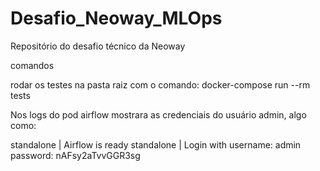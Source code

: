 # Desafio_Neoway_MLOps
Repositório do desafio técnico da Neoway


comandos

rodar os testes na pasta raiz com o comando: docker-compose run --rm tests

Nos logs do pod airflow mostrara as credenciais do usuário admin, algo como:

standalone | Airflow is ready
standalone | Login with username: admin  password: nAFsy2aTvvGGR3sg
